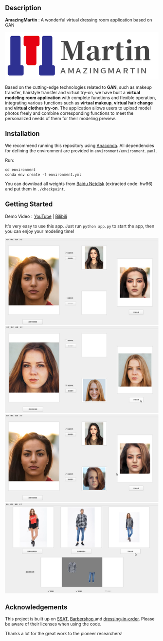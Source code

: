 ## Description

**AmazingMartin** : A wonderful virtual dressing room application based on GAN

![](./res/logo/logo_banner.png)

Based on the cutting-edge technologies related to **GAN**, such as makeup transfer, hairstyle transfer and virtual try-on, we have built a **virtual modeling room** **application** with complete functions and flexible operation, integrating various functions such as **virtual makeup**, **virtual hair change** and **virtual clothes try-on**. The application allows users to upload model photos freely and combine corresponding functions to meet the personalized needs of them for their modeling preview.

## Installation

We recommend running this repository using [Anaconda](https://docs.anaconda.com/anaconda/install/). All dependencies for defining the environment are provided in `environment/environment.yaml`.

Run:

```
cd environment
conda env create -f environment.yml
```

You can download all weights from [Baidu Netdisk](https://pan.baidu.com/s/1HWfCEoo3Hen_NkuZ_-UavA) (extracted code: hw96) and put them in ```./checkpoint```.

## Getting Started

Demo Video：[YouTube](https://www.youtube.com/watch?v=JkOMB0G2K10&ab_channel=JackCheng) | [Bilibili](https://www.bilibili.com/video/BV15W4y167vb)

It's very easy to use this app. Just run ```python app.py``` to start the app, then you can enjoy your modeling time!

<img src="./images/virtual makeup.png" alt="image" style="zoom: 67%;" />

<img src="./images/virtual hair change.png" alt="image" style="zoom:67%;" />

<img src="./images/virtual makeup and hair change.png" alt="image" style="zoom:67%;" />

<img src="./images/virtual try-on.png" alt="image" style="zoom:67%;" />

## Acknowledgements

This project is built up on [SSAT](https://github.com/Snowfallingplum/SSAT), [Barbershop ](https://github.com/ZPdesu/Barbershop)and  [dressing-in-order](https://github.com/cuiaiyu/dressing-in-order). Please be aware of their licenses when using the code.

Thanks a lot for the great work to the pioneer researchers!